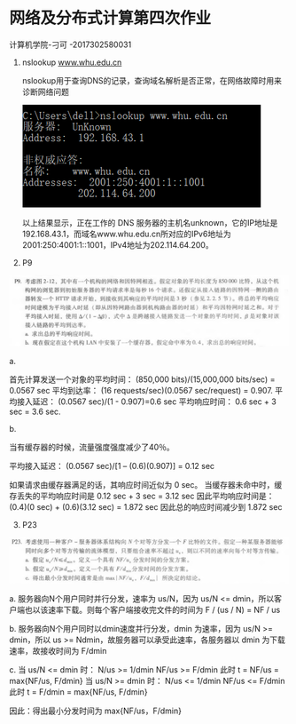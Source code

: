 # 网络及分布式计算第四次作业

计算机学院-刁可 -2017302580031

1. nslookup www.whu.edu.cn

   nslookup用于查询DNS的记录，查询域名解析是否正常，在网络故障时用来诊断网络问题

   ![image-20200325081838198](网络及分布式计算第四次作业.assets/image-20200325081838198.png)

   以上结果显示，正在工作的 DNS 服务器的主机名unknown，它的IP地址是192.168.43.1，而域名www.whu.edu.cn所对应的IPv6地址为2001:250:4001:1::1001，IPv4地址为202.114.64.200。

2.  P9

   ![image-20200325083543779](网络及分布式计算第四次作业.assets/image-20200325083543779.png)

   a. 

   首先计算发送一个对象的平均时间：
   (850,000 bits)/(15,000,000 bits/sec) = 0.0567 sec
   平均到达率：
   (16 requests/sec)(0.0567 sec/request) = 0.907.
   平均接入延迟：
   (0.0567 sec)/(1 - 0.907)=0.6 sec
   平均响应时间：
   0.6 sec + 3 sec = 3.6 sec.

   b.

   当有缓存器的时候，流量强度强度减少了40％。

   平均接入延迟：
   (0.0567 sec)/[1 – (0.6)(0.907)] = 0.12 sec

   如果请求由缓存器满足的话，其响应时间近似为 0 sec。
   当缓存器未命中时，缓存丢失的平均响应时间是 0.12 sec + 3 sec = 3.12 sec
   因此平均响应时间是：(0.4)(0 sec) + (0.6)(3.12 sec) = 1.872 sec
   因此总的响应时间减少到 1.872 sec

3.  P23

   ![image-20200325084418216](网络及分布式计算第四次作业.assets/image-20200325084418216.png)

   a.
   服务器向N个用户同时并行分发，速率为 us/N，因为 us/N <= dmin，所以客户端也以该速率下载。则每个客户端接收完文件的时间为 F / (us / N) = NF / us

   b.
   服务器向N个用户同时以dmin速度并行分发，dmin 为速率，因为 us/N >= dmin，所以 us >= Ndmin，故服务器可以承受此速率，各服务器以 dmin 为下载速率，故接收时间为 F/dmin

   c.
   当 us/N <= dmin 时：
           N/us >= 1/dmin
           NF/us >= F/dmin
           此时 t = NF/us = max{NF/us, F/dmin}
   当 us/N >= dmin 时：
           N/us <= 1/dmin
           NF/us <= F/dmin
           此时 t = F/dmin = max{NF/us, F/dmin}

   因此：得出最小分发时间为 max{NF/us，F/dmin}
   